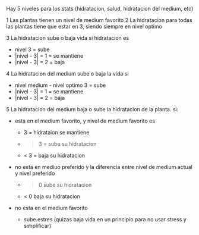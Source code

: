 
Hay 5 niveles para los stats (hidratacion, salud, hidratacion del medium, etc)

1 Las plantas tienen un nivel de medium favorito
2 La hidratacion para todas las plantas tiene que estar en 3, siendo siempre en nivel optimo

3 La hidratacion sube o baja vida si hidratacion es 
  - nivel 3 = sube
  - |nivel - 3| = 1 = se mantiene
  - |nivel - 3| = 2 = baja

4 La hidratacion del medium sube o baja la vida si 
  - nivel medium - nivel optimo 3 = sube
  - |nivel - 3| = 1 = se mantiene
  - |nivel - 3| = 2 = baja

5 La hidratacion del medium baja o sube la hidratacion de la planta. si:
  - esta en el medium favorito, y nivel de medium favorito es
    - 3 = hidrataion se mantiene
    - > 3 = sube su hidratacion
    - < 3 = baja su hidratacion
  - no esta en mediuo preferido y la diferencia entre nivel de medium actual y nivel preferido
    - > 0 sube su hidratacion
    - < 0 baja su hidratacion

  - no esta en el medium favorito
    - sube estres (quizas baja vida en un principio para no usar stress y simplificar)


